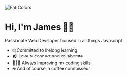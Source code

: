 ![Fall Colors](https://user-images.githubusercontent.com/87332492/138772468-87fa1373-3c35-456b-a923-447476b4f6b3.jpeg)


# Hi, I'm James 👋🏻

Passionate Web Developer focused in all things Javascript

- 🤓 Committed to lifelong learning
- 📬 Love to connect and collaborate
- 👨🏼‍💻 Always improving my coding skills
- ☕️ And of course, a coffee connoisseur
